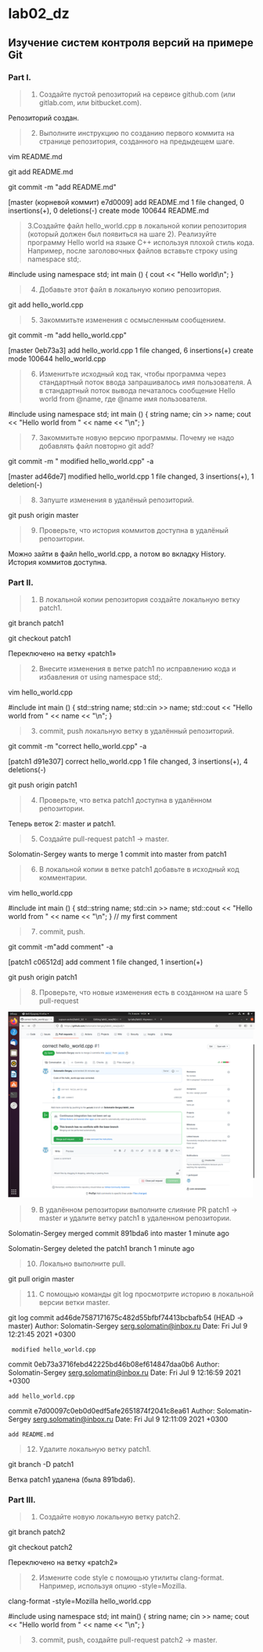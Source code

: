 # lab02_dz
## Изучение систем контроля версий на примере Git
### Part I.
> 1. Создайте пустой репозиторий на сервисе github.com (или gitlab.com, или bitbucket.com).

Репозиторий создан.

> 2. Выполните инструкцию по созданию первого коммита на странице репозитория, созданного на предыдещем шаге.

vim README.md

git add README.md

git commit -m "add README.md"

[master (корневой коммит) e7d0009] add README.md
 1 file changed, 0 insertions(+), 0 deletions(-)
 create mode 100644 README.md
 
 > 3.Создайте файл hello_world.cpp в локальной копии репозитория (который должен был появиться на шаге 2). 
 > Реализуйте программу Hello world на языке C++ используя плохой стиль кода. Например, после заголовочных файлов вставьте строку using namespace std;. 
 
#include <iostream>
using namespace std; 
int main ()
{ 
cout << "Hello world\n"; 
}

> 4. Добавьте этот файл в локальную копию репозитория.

git add hello_world.cpp

> 5. Закоммитьте изменения с осмысленным сообщением.

git commit -m "add hello_world.cpp"

[master 0eb73a3] add hello_world.cpp
 1 file changed, 6 insertions(+)
 create mode 100644 hello_world.cpp
 
 > 6. Изменитьте исходный код так, чтобы программа через стандартный поток ввода запрашивалось имя пользователя. 
 > А в стандартный поток вывода печаталось сообщение Hello world from @name, где @name имя пользователя.
 
#include <iostream>
using namespace std;
int main ()
{
string name;
cin >> name;
cout << "Hello world from " << name << "\n";
}

> 7. Закоммитьте новую версию программы. Почему не надо добавлять файл повторно git add?

git commit -m " modified hello_world.cpp" -a

[master ad46de7]  modified hello_world.cpp
 1 file changed, 3 insertions(+), 1 deletion(-)
 
 > 8. Запуште изменения в удалёный репозиторий.
 
 git push origin master
 
 > 9. Проверьте, что история коммитов доступна в удалёный репозитории.
 
 Можно зайти в файл hello_world.cpp, а потом во вкладку History. История коммитов доступна.
 
 ### Part II.

> 1. В локальной копии репозитория создайте локальную ветку patch1.

git branch patch1

git checkout patch1

Переключено на ветку «patch1»


> 2. Внесите изменения в ветке patch1 по исправлению кода и избавления от using namespace std;.

vim hello_world.cpp

#include <iostream>
    int main ()
    {
        std::string name;
        std::cin >> name;
        std::cout << "Hello world from " << name << "\n";
    }


> 3. commit, push локальную ветку в удалённый репозиторий.

git commit -m "correct hello_world.cpp" -a

[patch1 d91e307] correct hello_world.cpp
 1 file changed, 3 insertions(+), 4 deletions(-)
 
git push origin patch1

> 4. Проверьте, что ветка patch1 доступна в удалённом репозитории.

Теперь веток 2: master и patch1.

> 5. Создайте pull-request patch1 -> master.

Solomatin-Sergey wants to merge 1 commit into master from patch1

> 6. В локальной копии в ветке patch1 добавьте в исходный код комментарии.
 
 vim hello_world.cpp

 #include <iostream>
int main ()
{
	std::string name;
	std::cin >> name;
	std::cout << "Hello world from " << name << "\n";
}
// my first comment

> 7. commit, push.
 
 git commit -m"add comment" -a
 
[patch1 c06512d] add comment
 1 file changed, 1 insertion(+)
 
git push origin patch1 

> 8. Проверьте, что новые изменения есть в созданном на шаге 5 pull-request
 
 ![examine](https://github.com/Solomatin-Sergey/lab02_new/blob/master/add%20comment.png)

> 9. В удалённом репозитории выполните слияние PR patch1 -> master и удалите ветку patch1 в удаленном репозитории.

Solomatin-Sergey merged commit 891bda6 into master 1 minute ago
	
Solomatin-Sergey deleted the patch1 branch 1 minute ago

> 10. Локально выполните pull.
	
git pull origin master
	
> 11. С помощью команды git log просмотрите историю в локальной версии ветки master.
	
git log
commit ad46de7587171675c482d55bfbf74413bcbafb54 (HEAD -> master)
Author: Solomatin-Sergey <serg.solomatin@inbox.ru>
Date:   Fri Jul 9 12:21:45 2021 +0300

     modified hello_world.cpp

commit 0eb73a3716febd42225bd46b08ef614847daa0b6
Author: Solomatin-Sergey <serg.solomatin@inbox.ru>
Date:   Fri Jul 9 12:16:59 2021 +0300

    add hello_world.cpp

commit e7d00097c0eb0d0edf5afe2651874f2041c8ea61
Author: Solomatin-Sergey <serg.solomatin@inbox.ru>
Date:   Fri Jul 9 12:11:09 2021 +0300

    add README.md
	
> 12. Удалите локальную ветку patch1.
	
git branch -D patch1
	
Ветка patch1 удалена (была 891bda6).
	
### Part III.	
	
> 1. Создайте новую локальную ветку patch2.
	
git branch patch2
	
git checkout patch2
	
Переключено на ветку «patch2»
	
> 2. Измените code style с помощью утилиты clang-format. Например, используя опцию -style=Mozilla.
	
clang-format -style=Mozilla hello_world.cpp
	
#include <iostream>
using namespace std;
int
main()
{
  string name;
  cin >> name;
  cout << "Hello world from " << name << "\n";
}

> 3. commit, push, создайте pull-request patch2 -> master.
	
	

